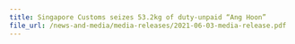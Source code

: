 ```yaml
---
title: Singapore Customs seizes 53.2kg of duty-unpaid “Ang Hoon”
file_url: /news-and-media/media-releases/2021-06-03-media-release.pdf
---
```

